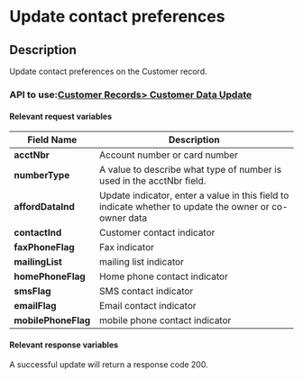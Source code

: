 # Update contact preferences

## Description

Update contact preferences on the Customer record.

### API to use:[Customer Records> Customer Data Update](https://docs.firstdata.com/org/global/docs/api#customer-data-update-v2)

#### Relevant request variables

| Field Name          | Description                                                                                            |
|---------------------|--------------------------------------------------------------------------------------------------------|
| **acctNbr**         | Account number or card number                                                                          |
| **numberType**      | A value to describe what type of number is used in the acctNbr field.                                  |
| **affordDataInd**   | Update indicator, enter a value in this field to indicate whether to update the owner or co-owner data |
| **contactInd**      | Customer contact indicator                                                                             |
| **faxPhoneFlag**    | Fax indicator                                                                                          |
| **mailingList**     | mailing list indicator                                                                                 |
| **homePhoneFlag**   | Home phone contact indicator                                                                           |
| **smsFlag**         | SMS contact indicator                                                                                  |
| **emailFlag**       | Email contact indicator                                                                                |
| **mobilePhoneFlag** | mobile phone contact indicator                                                                         |

#### Relevant response variables

A successful update will return a response code 200.
